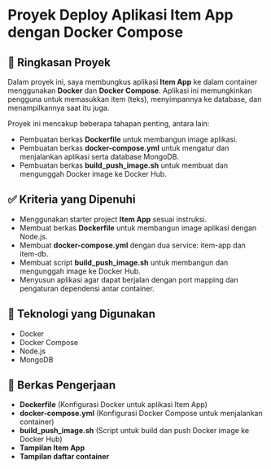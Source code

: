# Proyek Deploy Aplikasi Item App dengan Docker Compose

## 📌 Ringkasan Proyek
Dalam proyek ini, saya membungkus aplikasi **Item App** ke dalam container menggunakan **Docker** dan **Docker Compose**. Aplikasi ini memungkinkan pengguna untuk memasukkan item (teks), menyimpannya ke database, dan menampilkannya saat itu juga.

Proyek ini mencakup beberapa tahapan penting, antara lain:
- Pembuatan berkas **Dockerfile** untuk membangun image aplikasi.
- Pembuatan berkas **docker-compose.yml** untuk mengatur dan menjalankan aplikasi serta database MongoDB.
- Pembuatan berkas **build_push_image.sh** untuk membuat dan mengunggah Docker image ke Docker Hub.

## ✅ Kriteria yang Dipenuhi
- Menggunakan starter project **Item App** sesuai instruksi.
- Membuat berkas **Dockerfile** untuk membangun image aplikasi dengan Node.js.
- Membuat **docker-compose.yml** dengan dua service: item-app dan item-db.
- Membuat script **build_push_image.sh** untuk membangun dan mengunggah image ke Docker Hub.
- Menyusun aplikasi agar dapat berjalan dengan port mapping dan pengaturan dependensi antar container.

## 🔧 Teknologi yang Digunakan
- Docker
- Docker Compose
- Node.js
- MongoDB

## 📂 Berkas Pengerjaan
- **Dockerfile** (Konfigurasi Docker untuk aplikasi Item App)
- **docker-compose.yml** (Konfigurasi Docker Compose untuk menjalankan container)
- **build_push_image.sh** (Script untuk build dan push Docker image ke Docker Hub)
- **Tampilan Item App**
- **Tampilan daftar container** 
